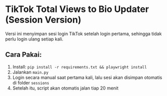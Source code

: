 # TikTok Total Views to Bio Updater (Session Version)

Versi ini menyimpan sesi login TikTok setelah login pertama, sehingga tidak perlu login ulang setiap kali.

## Cara Pakai:
1. Install: `pip install -r requirements.txt && playwright install`
2. Jalankan `main.py`
3. Login secara manual saat pertama kali, lalu sesi akan disimpan otomatis di folder `sessions`
4. Setelah itu, script akan otomatis jalan tiap 20 menit